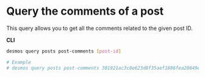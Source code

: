 # Query the comments of a post
This query allows you to get all the comments related to the given post ID. 

**CLI**
```bash
desmos query posts post-comments [post-id]

# Example
# desmos query posts post-comments 301921ac3c8e623d8f35aef1886fea20849e49f08ec8ddfdd9b96feaf0c4fd15
```